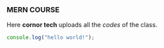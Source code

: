 ### MERN COURSE

Here **cornor tech** uploads all the _codes_ of the class.

```js
console.log("hello world!");
```
